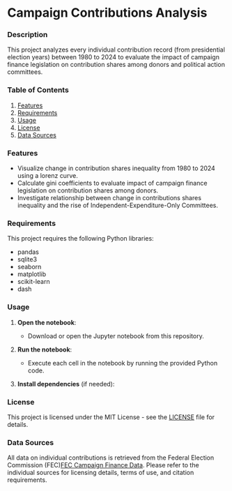 # Campaign Contributions Analysis

### Description
This project analyzes every individual contribution record (from presidential election years) between 1980 to 2024 to evaluate the impact of campaign finance legislation on contribution shares among donors and political action committees.

### Table of Contents
1. [Features](#features)
2. [Requirements](#requirements)
3. [Usage](#usage)
4. [License](#license)
5. [Data Sources](#data-sources)

### Features
- Visualize change in contribution shares inequality from 1980 to 2024 using a lorenz curve.
- Calculate gini coefficients to evaluate impact of campaign finance legislation on contribution shares among donors.
- Investigate relationship between change in contributions shares inequality and the rise of Independent-Expenditure-Only Committees.

### Requirements
This project requires the following Python libraries:
- pandas
- sqlite3
- seaborn
- matplotlib
- scikit-learn
- dash
  
### Usage
1. **Open the notebook**:
   - Download or open the Jupyter notebook from this repository.

2. **Run the notebook**:
   - Execute each cell in the notebook by running the provided Python code.

3. **Install dependencies** (if needed):

### License
This project is licensed under the MIT License - see the [LICENSE](LICENSE) file for details.

### Data Sources

All data on individual contributions is retrieved from the Federal Election Commission (FEC)[FEC Campaign Finance Data](https://www.fec.gov/data/browse-data/?tab=bulk-data).
Please refer to the individual sources for licensing details, terms of use, and citation requirements.
